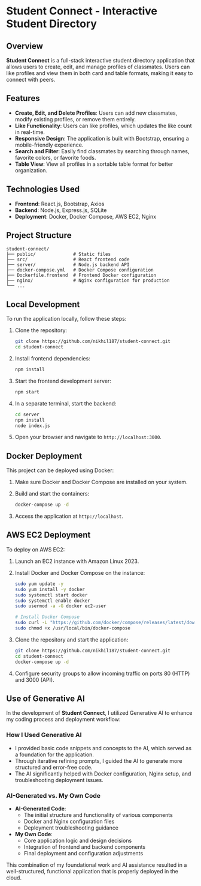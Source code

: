 # Student Connect - Interactive Student Directory

## Overview
**Student Connect** is a full-stack interactive student directory application that allows users to create, edit, and manage profiles of classmates. Users can like profiles and view them in both card and table formats, making it easy to connect with peers.

## Features
- **Create, Edit, and Delete Profiles**: Users can add new classmates, modify existing profiles, or remove them entirely.
- **Like Functionality**: Users can like profiles, which updates the like count in real-time.
- **Responsive Design**: The application is built with Bootstrap, ensuring a mobile-friendly experience.
- **Search and Filter**: Easily find classmates by searching through names, favorite colors, or favorite foods.
- **Table View**: View all profiles in a sortable table format for better organization.

## Technologies Used
- **Frontend**: React.js, Bootstrap, Axios
- **Backend**: Node.js, Express.js, SQLite
- **Deployment**: Docker, Docker Compose, AWS EC2, Nginx

## Project Structure
```
student-connect/
├── public/              # Static files
├── src/                 # React frontend code
├── server/              # Node.js backend API
├── docker-compose.yml   # Docker Compose configuration
├── Dockerfile.frontend  # Frontend Docker configuration
├── nginx/               # Nginx configuration for production
└── ...
```

## Local Development
To run the application locally, follow these steps:

1. Clone the repository:
   ```bash
   git clone https://github.com/nikhil187/student-connect.git
   cd student-connect
   ```

2. Install frontend dependencies:
   ```bash
   npm install
   ```

3. Start the frontend development server:
   ```bash
   npm start
   ```

4. In a separate terminal, start the backend:
   ```bash
   cd server
   npm install
   node index.js
   ```

5. Open your browser and navigate to `http://localhost:3000`.

## Docker Deployment
This project can be deployed using Docker:

1. Make sure Docker and Docker Compose are installed on your system.

2. Build and start the containers:
   ```bash
   docker-compose up -d
   ```

3. Access the application at `http://localhost`.

## AWS EC2 Deployment
To deploy on AWS EC2:

1. Launch an EC2 instance with Amazon Linux 2023.

2. Install Docker and Docker Compose on the instance:
   ```bash
   sudo yum update -y
   sudo yum install -y docker
   sudo systemctl start docker
   sudo systemctl enable docker
   sudo usermod -a -G docker ec2-user
   
   # Install Docker Compose
   sudo curl -L "https://github.com/docker/compose/releases/latest/download/docker-compose-$(uname -s)-$(uname -m)" -o /usr/local/bin/docker-compose
   sudo chmod +x /usr/local/bin/docker-compose
   ```

3. Clone the repository and start the application:
   ```bash
   git clone https://github.com/nikhil187/student-connect.git
   cd student-connect
   docker-compose up -d
   ```

4. Configure security groups to allow incoming traffic on ports 80 (HTTP) and 3000 (API).

## Use of Generative AI

In the development of **Student Connect**, I utilized Generative AI to enhance my coding process and deployment workflow:

### How I Used Generative AI
- I provided basic code snippets and concepts to the AI, which served as a foundation for the application.
- Through iterative refining prompts, I guided the AI to generate more structured and error-free code.
- The AI significantly helped with Docker configuration, Nginx setup, and troubleshooting deployment issues.

### AI-Generated vs. My Own Code
- **AI-Generated Code**: 
  - The initial structure and functionality of various components
  - Docker and Nginx configuration files
  - Deployment troubleshooting guidance
- **My Own Code**:
  - Core application logic and design decisions
  - Integration of frontend and backend components
  - Final deployment and configuration adjustments

This combination of my foundational work and AI assistance resulted in a well-structured, functional application that is properly deployed in the cloud.

